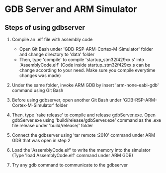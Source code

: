 GDB Server and ARM Simulator
============================

Steps of using gdbserver
-----------------------
1) Compile an .elf file with assembly code
   - Open Git Bash under 'GDB-RSP-ARM-Cortex-M-Simulator' folder and change directory to 'data' folder
   - Then, type 'compile' to compile 'startup_stm32f429xx.s' into 'AssemblyCode.elf'
     (Code inside startup_stm32f429xx.s can be change according to your need. Make sure you compile everytime changes was made)

2) Under the same folder, invoke ARM GDB by insert 'arm-none-eabi-gdb' command using Git Bash

3) Before using gdbserver, open another Git Bash under 'GDB-RSP-ARM-Cortex-M-Simulator' folder

4) Then, type 'rake release' to compile and release gdbServer.exe. Open gdbServer.exe using 'build/release/gdbServer.exe' command as the .exe file release under 'build/release/' folder

4) Connect the gdbserver using 'tar remote :2010' command under ARM GDB that was open in step 2

5) Load the 'AssemblyCode.elf' to write the memory into the simulator (Type 'load AssemblyCode.elf' command under ARM GDB)

6) Try any gdb command to communicate to the gdbserver
